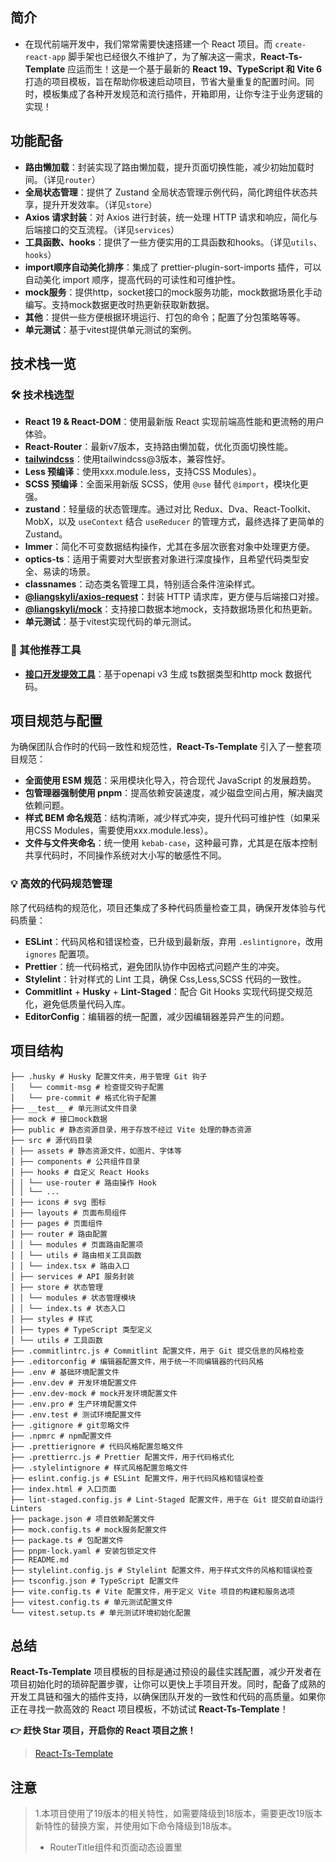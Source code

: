 ## 简介
- 在现代前端开发中，我们常常需要快速搭建一个 React 项目。而 `create-react-app` 脚手架也已经很久不维护了，为了解决这一需求，**React-Ts-Template** 应运而生！这是一个基于最新的 **React 19、TypeScript 和 Vite 6** 打造的项目模板，旨在帮助你极速启动项目，节省大量重复的配置时间。同时，模板集成了各种开发规范和流行插件，开箱即用，让你专注于业务逻辑的实现！

## 功能配备

- **路由懒加载**：封装实现了路由懒加载，提升页面切换性能，减少初始加载时间。（详见`router`）
- **全局状态管理**：提供了 Zustand 全局状态管理示例代码，简化跨组件状态共享，提升开发效率。（详见`store`）
- **Axios 请求封装**：对 Axios 进行封装，统一处理 HTTP 请求和响应，简化与后端接口的交互流程。（详见`services`）
- **工具函数、hooks**：提供了一些方便实用的工具函数和hooks。（详见`utils`、`hooks`）
- **import顺序自动美化排序**：集成了 prettier-plugin-sort-imports 插件，可以自动美化 import 顺序，提高代码的可读性和可维护性。
- **mock服务**：提供http，socket接口的mock服务功能，mock数据场景化手动编写。支持mock数据更改时热更新获取新数据。
- **其他**：提供一些方便根据环境运行、打包的命令；配置了分包策略等等。
- **单元测试**：基于vitest提供单元测试的案例。

## 技术栈一览

### 🛠 技术栈选型

- **React 19 & React-DOM**：使用最新版 React 实现前端高性能和更流畅的用户体验。
- **React-Router**：最新v7版本，支持路由懒加载，优化页面切换性能。
- **[tailwindcss](https://v3.tailwindcss.com/)**：使用tailwindcss@3版本，兼容性好。
- **Less 预编译**：使用xxx.module.less，支持CSS Modules）。
- **SCSS 预编译**：全面采用新版 SCSS，使用 `@use` 替代 `@import`，模块化更强。
- **zustand**：轻量级的状态管理库。通过对比 Redux、Dva、React-Toolkit、MobX，以及 `useContext` 结合 `useReducer` 的管理方式，最终选择了更简单的 Zustand。
- **Immer**：简化不可变数据结构操作，尤其在多层次嵌套对象中处理更方便。
- **optics-ts**：适用于需要对大型嵌套对象进行深度操作，且希望代码类型安全、易读的场景。
- **classnames**：动态类名管理工具，特别适合条件渲染样式。
- **[@liangskyli/axios-request](https://github.com/liangskyli/request/blob/main/packages/axios-request/README.md)**：封装 HTTP 请求库，更方便与后端接口对接。
- **[@liangskyli/mock](https://github.com/liangskyli/mock#readme)**：支持接口数据本地mock，支持数据场景化和热更新。
- **单元测试**：基于vitest实现代码的单元测试。

### 🔧 其他推荐工具

- **[接口开发提效工具](https://github.com/liangskyli/mock/blob/master/packages/http-mock-gen/README.md)**：基于openapi v3 生成 ts数据类型和http mock 数据代码。

## 项目规范与配置

为确保团队合作时的代码一致性和规范性，**React-Ts-Template** 引入了一整套项目规范：

- **全面使用 ESM 规范**：采用模块化导入，符合现代 JavaScript 的发展趋势。
- **包管理器强制使用 pnpm**：提高依赖安装速度，减少磁盘空间占用，解决幽灵依赖问题。
- **样式 BEM 命名规范**：结构清晰，减少样式冲突，提升代码可维护性（如果采用CSS Modules，需要使用xxx.module.less）。
- **文件与文件夹命名**：统一使用 `kebab-case`，这种最可靠，尤其是在版本控制共享代码时，不同操作系统对大小写的敏感性不同。

### 💡 高效的代码规范管理

除了代码结构的规范化，项目还集成了多种代码质量检查工具，确保开发体验与代码质量：

- **ESLint**：代码风格和错误检查，已升级到最新版，弃用 `.eslintignore`，改用 `ignores` 配置项。
- **Prettier**：统一代码格式，避免团队协作中因格式问题产生的冲突。
- **Stylelint**：针对样式的 Lint 工具，确保 Css,Less,SCSS 代码的一致性。
- **Commitlint** + **Husky** + **Lint-Staged**：配合 Git Hooks 实现代码提交规范化，避免低质量代码入库。
- **EditorConfig**：编辑器的统一配置，减少因编辑器差异产生的问题。

## 项目结构

```tree
├── .husky # Husky 配置文件夹，用于管理 Git 钩子
│   └── commit-msg # 检查提交钩子配置
│   └── pre-commit # 格式化钩子配置
├── __test__ # 单元测试文件目录
├── mock # 接口mock数据
├── public # 静态资源目录，用于存放不经过 Vite 处理的静态资源
├── src # 源代码目录
│ ├── assets # 静态资源文件，如图片、字体等
│ ├── components # 公共组件目录
│ ├── hooks # 自定义 React Hooks
│ │ └── use-router # 路由操作 Hook
│ │ └── ...
│ ├── icons # svg 图标
│ ├── layouts # 页面布局组件
│ ├── pages # 页面组件
│ ├── router # 路由配置
│ │ └── modules # 页面路由配置项
│ │ └── utils # 路由相关工具函数
│ │ └── index.tsx # 路由入口
│ ├── services # API 服务封装
│ ├── store # 状态管理
│ │ └── modules # 状态管理模块
│ │ └── index.ts # 状态入口
│ ├── styles # 样式
│ ├── types # TypeScript 类型定义
│ └── utils # 工具函数
├── .commitlintrc.js # Commitlint 配置文件，用于 Git 提交信息的风格检查
├── .editorconfig # 编辑器配置文件，用于统一不同编辑器的代码风格
├── .env # 基础环境配置文件
├── .env.dev # 开发环境配置文件
├── .env.dev-mock # mock开发环境配置文件
├── .env.pro # 生产环境配置文件
├── .env.test # 测试环境配置文件
├── .gitignore # git忽略文件
├── .npmrc # npm配置文件
├── .prettierignore # 代码风格配置忽略文件
├── .prettierrc.js # Prettier 配置文件，用于代码格式化
├── .stylelintignore # 样式风格配置忽略文件
├── eslint.config.js # ESLint 配置文件，用于代码风格和错误检查
├── index.html # 入口页面
├── lint-staged.config.js # Lint-Staged 配置文件，用于在 Git 提交前自动运行 Linters
├── package.json # 项目依赖配置文件
├── mock.config.ts # mock服务配置文件
├── package.ts # 包配置文件
├── pnpm-lock.yaml # 安装包锁定文件
├── README.md
├── stylelint.config.js # Stylelint 配置文件，用于样式文件的风格和错误检查
├── tsconfig.json # TypeScript 配置文件
├── vite.config.ts # Vite 配置文件，用于定义 Vite 项目的构建和服务选项
├── vitest.config.ts # 单元测试配置文件
└── vitest.setup.ts # 单元测试环境初始化配置
```

## 总结

**React-Ts-Template** 项目模板的目标是通过预设的最佳实践配置，减少开发者在项目初始化时的琐碎配置步骤，让你可以更快上手项目开发。同时，配备了成熟的开发工具链和强大的插件支持，以确保团队开发的一致性和代码的高质量。如果你正在寻找一款高效的 React 项目模板，不妨试试 **React-Ts-Template**！

**👉 赶快 Star 项目，开启你的 React 项目之旅！**

> [React-Ts-Template](https://github.com/liangskyli/react-ts-template)


## 注意
> 1.本项目使用了19版本的相关特性，如需要降级到18版本，需要更改19版本新特性的替换方案，并使用如下命令降级到18版本。  
> - RouterTitle组件和页面动态设置里<title>标签使用react-helmet替换
```bash
pnpm install react@18.3.1 react-dom@18.3.1
```

## 支持环境："node": "^18.20.0 || ^20.0.0 || >=22.0.0"

## 本地mock服务启动
```bash
$ pnpm i
$ pnpm dev:mock
# 新开一个命令窗口启动mock服务
$ pnpm dev:mock-server
```

## 非本地mock服务启动
```bash
$ pnpm i
$ pnpm dev
```

## 项目编译
```bash
pnpm build:pro
```